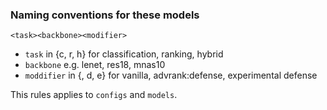 ### Naming conventions for these models

```
<task><backbone><modifier>
```

* `task` in {c, r, h} for classification, ranking, hybrid
* `backbone` e.g. lenet, res18, mnas10
* `moddifier` in {, d, e} for vanilla, advrank:defense, experimental defense

This rules applies to `configs` and `models`.
